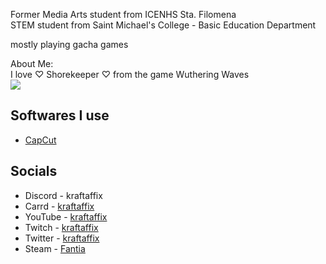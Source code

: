 Former Media Arts student from ICENHS Sta. Filomena \
STEM student from Saint Michael's College - Basic Education Department

mostly playing gacha games

About Me: \
I love ♡ Shorekeeper ♡ from the game Wuthering Waves \
![](https://github.com/KraftAffix/assets/blob/main/Shorekeeper.gif)

## Softwares I use
- [CapCut](https://www.capcut.com)

## Socials
- Discord - kraftaffix
- Carrd - [kraftaffix](https://kraftaffix.carrd.co/)
- YouTube - [kraftaffix](https://www.youtube.com/channel/UClmV5np_xrpIs0By7jvm56Q)
- Twitch - [kraftaffix](https://twitch.tv/kraftaffix)
- Twitter - [kraftaffix](https://twitter.com/kraftaffix)
- Steam - [Fantia](https://steamcommunity.com/id/KraftAffix/)
